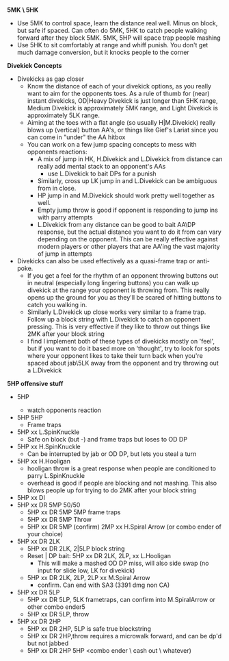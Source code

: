 **5MK \ 5HK**
- Use 5MK to control space, learn the distance real well.  Minus on block, but safe if spaced.  Can often do 5MK, 5HK to catch people walking forward after they block 5MK.  5MK, 5HP will space trap people mashing
- Use 5HK to sit comfortably at range and whiff punish.  You don't get much damage conversion, but it knocks people to the corner

**Divekick Concepts**
- Divekicks as gap closer
  * Know the distance of each of your divekick options, as you really want to aim for the opponents toes.  As a rule of thumb for (near) instant divekicks, OD|Heavy Divekick is just longer than 5HK range, Medium Divekick is approximately 5MK range, and Light Divekick is approximately 5LK range.
  * Aiming at the toes with a flat angle (so usually H|M.Divekick) really blows up (vertical) button AA's, or things like Gief's Lariat since you can come in "under" the AA hitbox
  * You can work on a few jump spacing concepts to mess with opponents reactions:
    - A mix of jump in HK, H.Divekick and L.Divekick from distance can really add mental stack to an opponent's AAs
      * use L.Divekick to bait DPs for a punish
    - Similarly, cross up LK jump in and L.Divekick can be ambiguous from in close.
    - HP jump in and M.Divekick should work pretty well together as well.
    - Empty jump throw is good if opponent is responding to jump ins with parry attempts
    - L.Divekick from any distance can be good to bait AA\DP response, but the actual distance you want to do it from can vary depending on the opponent.  This can be really effective against modern players or other players that are AA'ing the vast majority of jump in attempts
- Divekicks can also be used effectively as a quasi-frame trap or anti-poke.
  * If you get a feel for the rhythm of an opponent throwing buttons out in neutral (especially long lingering buttons) you can walk up divekick at the range your opponent is throwing from.  This really opens up the ground for you as they'll be scared of hitting buttons to catch you walking in.  
  * Similarly L.Divekick up close works very similar to a frame trap.  Follow up a block string with L.Divekick to catch an opponent pressing. This is very effective if they like to throw out things like 2MK after your block string
  * I find I implement both of these types of divekicks mostly on 'feel', but if you want to do it based more on 'thought', try to look for spots where your opponent likes to take their turn back when you're spaced about jab\5LK away from the opponent and try throwing out a L.Divekick

**5HP offensive stuff**
- 5HP <nothing>
  - watch opponents reaction
- 5HP 5HP
  - Frame traps
- 5HP xx L.SpinKnuckle
  - Safe on block (but -) and frame traps but loses to OD DP
- 5HP xx H.SpinKnuckle
  - Can be interrupted by jab or OD DP, but lets you steal a turn
- 5HP xx H.Hooligan 
  - hooligan throw is a great response when people are conditioned to parry L.SpinKnuckle
  - overhead is good if people are blocking and not mashing.  This also blows people up for trying to do 2MK after your block string
- 5HP xx DI
- 5HP xx DR 5MP 50/50
  - 5HP xx DR 5MP 5MP frame traps 
  - 5HP xx DR 5MP Throw
  - 5HP xx DR 5MP (confirm) 2MP xx H.Spiral Arrow (or combo ender of your choice)
- 5HP xx DR 2LK
  - 5HP xx DR 2LK, 2|5LP block string
  - Reset | DP bait: 5HP xx DR 2LK, 2LP, xx L.Hooligan
    - This will make a mashed OD DP miss, will also side swap (no input for slide low, LK for divekick)
  - 5HP xx DR 2LK, 2LP, 2LP xx M.Spiral Arrow
    - confirm.  Can end with SA3 (3391 dmg non CA)
- 5HP xx DR 5LP
  - 5HP xx DR 5LP, 5LK frametraps, can confirm into M.SpiralArrow or other combo ender5
  - 5HP xx DR 5LP, throw
- 5HP xx DR 2HP
  - 5HP xx DR 2HP, 5LP is safe true blockstring
  - 5HP xx DR 2HP,throw requires a microwalk forward, and can be dp'd but not jabbed
  - 5HP xx DR 2HP 5HP <combo ender \ cash out \ whatever)

